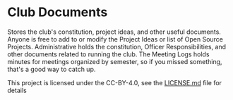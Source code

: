 # Club Documents

Stores the club's constitution, project ideas, and other useful documents. Anyone is free to add to or modify the Project Ideas or list of Open Source Projects. Administrative holds the constitution, Officer Responsibilities, and other documents related to running the club. The Meeting Logs holds minutes for meetings organized by semester, so if you missed something, that's a good way to catch up. 

This project is licensed under the CC-BY-4.0, see the [LICENSE.md](LICENSE.md) file for details
